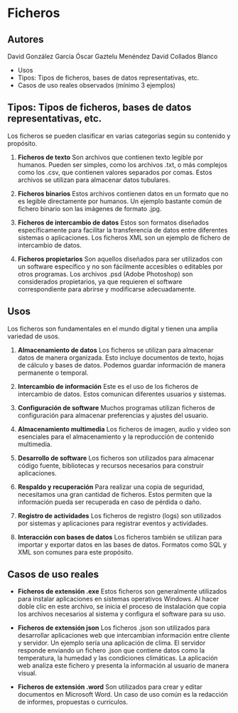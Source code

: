 # Ficheros

## Autores
David González García
Óscar Gaztelu Menéndez
David Collados Blanco

- Usos
- Tipos: Tipos de ficheros, bases de datos representativas, etc.
- Casos de uso reales observados (mínimo 3 ejemplos)

## Tipos: Tipos de ficheros, bases de datos representativas, etc.
Los ficheros se pueden clasificar en varias categorías según su contenido y propósito. 

1. **Ficheros de texto**
Son archivos que contienen texto legible por humanos. Pueden ser simples, como los archivos .txt, o más complejos como los .csv, que contienen valores separados por comas. Estos archivos se utilizan para almacenar datos tubulares.

2. **Ficheros binarios**
Estos archivos contienen datos en un formato que no es legible directamente por humanos. Un ejemplo bastante común de fichero binario son las imágenes de formato .jpg.

3. **Ficheros de intercambio de datos**
Estos son formatos diseñados específicamente para facilitar la transferencia de datos entre diferentes sistemas o aplicaciones. Los ficheros XML son un ejemplo de fichero de intercambio de datos.

4. **Ficheros propietarios**
Son aquellos diseñados para ser utilizados con un software específico y no son fácilmente accesibles o editables por otros programas. Los archivos .psd (Adobe Photoshop) son considerados propietarios, ya que requieren el software correspondiente para abrirse y modificarse adecuadamente. 

## Usos
Los ficheros son fundamentales en el mundo digital y tienen una amplia variedad de usos.

1. **Almacenamiento de datos**
Los ficheros se utilizan para almacenar datos de manera organizada. Esto incluye documentos de texto, hojas de cálculo y bases de datos. Podemos guardar información de manera permanente o temporal.

2. **Intercambio de información** 
Este es el uso de los ficheros de intercambio de datos. Estos comunican diferentes usuarios y sistemas.

3. **Configuración de software**
Muchos programas utilizan ficheros de configuración para almacenar preferencias y ajustes del usuario.

4. **Almacenamiento multimedia**
Los ficheros de imagen, audio y video son esenciales para el almacenamiento y la reproducción de contenido multimedia.

5. **Desarrollo de software**
Los ficheros son utilizados para almacenar código fuente, bibliotecas y recursos necesarios para construir aplicaciones.

6. **Respaldo y recuperación**
Para realizar una copia de seguridad, necesitamos una gran cantidad de ficheros. Estos permiten que la información pueda ser recuperada en caso de pérdida o daño.

7. **Registro de actividades**
Los ficheros de registro (logs) son utilizados por sistemas y aplicaciones para registrar eventos y actividades.

8. **Interacción con bases de datos**
Los ficheros también se utilizan para importar y exportar datos en las bases de datos. Formatos como SQL y XML son comunes para este propósito.

## Casos de uso reales

- **Ficheros de extensión .exe**
Estos ficheros son generalmente utilizados para instalar aplicaciones en sistemas operativos Windows. Al hacer doble clic en este archivo, se inicia el proceso de instalación que copia los archivos necesarios al sistema y configura el software para su uso.

- **Ficheros de extensión json**
Los ficheros .json son utilizados para desarrollar aplicaciones web que intercambian información entre cliente y servidor. Un ejemplo sería una aplicación de clima. El servidor responde enviando un fichero .json que contiene datos como la temperatura, la humedad y las condiciones climáticas. La aplicación web analiza este fichero y presenta la información al usuario de manera visual.

- **Ficheros de extensión .word**
Son utilizados para crear y editar documentos en Microsoft Word. Un caso de uso común es la redacción de informes, propuestas o currículos. 
